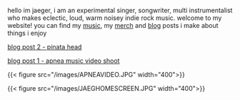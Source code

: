 hello im jaeger, i am an experimental singer, songwriter, multi instrumentalist who makes eclectic, loud, warm noisey indie rock music.
welcome to my website! you can find my [music](/music), my [merch](/store) and [blog](/blog) posts i make about things i enjoy

[blog post 2 - pinata head](/blog/my-second-post)

[blog post 1 - apnea music video shoot](/blog/my-first-post)

{{< figure src="/images/APNEAVIDEO.JPG" width="400">}}


{{< figure src="/images/JAEGHOMESCREEN.JPG" width="400">}}